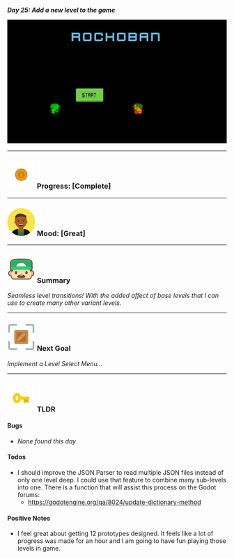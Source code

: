***Day 25: Add a new level to the game***

![](https://raw.githubusercontent.com/Mtaethefarmer/Rockoban/gh-pages/assets/gifs/Day25.gif)

---
### ![](https://raw.githubusercontent.com/Mtaethefarmer/Rockoban/gh-pages/assets/icons/coin.png "coin") **Progress: [Complete]**

---
### ![](https://raw.githubusercontent.com/Mtaethefarmer/Rockoban/gh-pages/assets/icons/mood/great.png "great face") **Mood: [Great]**

---
### ![](https://raw.githubusercontent.com/Mtaethefarmer/Rockoban/gh-pages/assets/icons/face.png "face") **Summary**
*Seamless level transitions! With the added affect of base levels that I can use to create many other variant levels.*

---
### ![](https://raw.githubusercontent.com/Mtaethefarmer/Rockoban/gh-pages/assets/icons/next_goal.png "crate") **Next Goal**
*Implement a Level Select Menu...*

---
### ![](https://raw.githubusercontent.com/Mtaethefarmer/Rockoban/gh-pages/assets/icons/key.png "key") **TLDR**

#### **Bugs**

* *None found this day*

#### **Todos**

* I should improve the JSON Parser to read multiple JSON files instead of only one level deep. I could use that feature to combine many sub-levels into one. There is a function that will assist this process on the Godot forums:
    * https://godotengine.org/qa/8024/update-dictionary-method
    

#### **Positive Notes**

* I feel great about getting 12 prototypes designed. It feels like a lot of progress was made for an hour and I am going to have fun playing those levels in game.